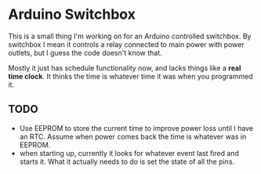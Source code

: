 Arduino Switchbox
=================

This is a small thing I'm working on for an Arduino controlled switchbox. By switchbox I mean it controls a relay connected to main power with power outlets, but I guess the code doesn't know that.

Mostly it just has schedule functionality now, and lacks things like a **real time clock**. It thinks the time is whatever time it was when you programmed it.

TODO
----
* Use EEPROM to store the current time to improve power loss until I have an RTC. Assume when power comes back the time is whatever was in EEPROM.
* when starting up, currently it looks for whatever event last fired and starts it. What it actually needs to do is set the state of all the pins.
